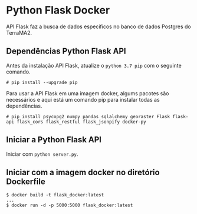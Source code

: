# Python Flask Docker

API Flask faz a busca de dados específicos no banco de dados Postgres do TerraMA2.

## Dependências Python Flask API

Antes da instalação API Flask, atualize o `python 3.7 pip` com o seguinte comando.
```
# pip install --upgrade pip
```
Para usar a API Flask em uma imagem docker, algums pacotes são necessários e aqui está um comando pip para instalar todas as dependências.
```
# pip install psycopg2 numpy pandas sqlalchemy georaster Flask flask-api flask_cors flask_restful flask_jsonpify docker-py
```

## Iniciar a Python Flask API

Iniciar com `python server.py`.

## Iniciar com a imagem docker no diretório Dockerfile
```
$ docker build -t flask_docker:latest
...
$ docker run -d -p 5000:5000 flask_docker:latest
```
